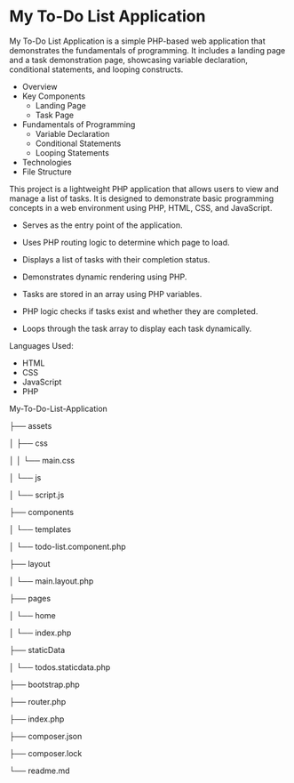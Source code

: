 # My To-Do List Application

My To-Do List Application is a simple PHP-based web application that demonstrates the fundamentals of programming.
It includes a landing page and a task demonstration page, showcasing variable declaration, conditional statements, and looping constructs.


- Overview
- Key Components
  - Landing Page
  - Task Page
- Fundamentals of Programming
  - Variable Declaration
  - Conditional Statements
  - Looping Statements
- Technologies
- File Structure


This project is a lightweight PHP application that allows users to view and manage a list of tasks.
It is designed to demonstrate basic programming concepts in a web environment using PHP, HTML, CSS, and JavaScript.




- Serves as the entry point of the application.
- Uses PHP routing logic to determine which page to load.


- Displays a list of tasks with their completion status.
- Demonstrates dynamic rendering using PHP.


- Tasks are stored in an array using PHP variables.

- PHP logic checks if tasks exist and whether they are completed.


- Loops through the task array to display each task dynamically.


Languages Used:
- HTML
- CSS
- JavaScript
- PHP

My-To-Do-List-Application

├── assets

│   ├── css

│   │   └── main.css

│   └── js

│       └── script.js

├── components

│   └── templates

│       └── todo-list.component.php

├── layout

│   └── main.layout.php

├── pages

│   └── home

│       └── index.php

├── staticData

│   └── todos.staticdata.php

├── bootstrap.php

├── router.php

├── index.php

├── composer.json

├── composer.lock

└── readme.md
